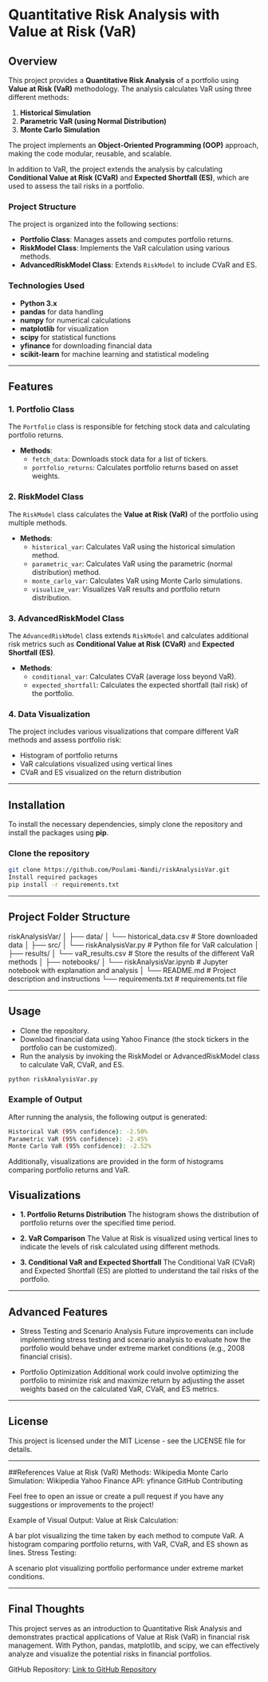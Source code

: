 # Quantitative Risk Analysis with Value at Risk (VaR)

## Overview

This project provides a **Quantitative Risk Analysis** of a portfolio using **Value at Risk (VaR)** methodology. The analysis calculates VaR using three different methods:

1. **Historical Simulation**
2. **Parametric VaR (using Normal Distribution)**
3. **Monte Carlo Simulation**

The project implements an **Object-Oriented Programming (OOP)** approach, making the code modular, reusable, and scalable.

In addition to VaR, the project extends the analysis by calculating **Conditional Value at Risk (CVaR)** and **Expected Shortfall (ES)**, which are used to assess the tail risks in a portfolio.

### Project Structure

The project is organized into the following sections:
- **Portfolio Class**: Manages assets and computes portfolio returns.
- **RiskModel Class**: Implements the VaR calculation using various methods.
- **AdvancedRiskModel Class**: Extends `RiskModel` to include CVaR and ES.

### **Technologies Used**

- **Python 3.x**
- **pandas** for data handling
- **numpy** for numerical calculations
- **matplotlib** for visualization
- **scipy** for statistical functions
- **yfinance** for downloading financial data
- **scikit-learn** for machine learning and statistical modeling

---

## Features

### 1. **Portfolio Class**
The `Portfolio` class is responsible for fetching stock data and calculating portfolio returns.

- **Methods**:
    - `fetch_data`: Downloads stock data for a list of tickers.
    - `portfolio_returns`: Calculates portfolio returns based on asset weights.

### 2. **RiskModel Class**
The `RiskModel` class calculates the **Value at Risk (VaR)** of the portfolio using multiple methods.

- **Methods**:
    - `historical_var`: Calculates VaR using the historical simulation method.
    - `parametric_var`: Calculates VaR using the parametric (normal distribution) method.
    - `monte_carlo_var`: Calculates VaR using Monte Carlo simulations.
    - `visualize_var`: Visualizes VaR results and portfolio return distribution.

### 3. **AdvancedRiskModel Class**
The `AdvancedRiskModel` class extends `RiskModel` and calculates additional risk metrics such as **Conditional Value at Risk (CVaR)** and **Expected Shortfall (ES)**.

- **Methods**:
    - `conditional_var`: Calculates CVaR (average loss beyond VaR).
    - `expected_shortfall`: Calculates the expected shortfall (tail risk) of the portfolio.

### 4. **Data Visualization**
The project includes various visualizations that compare different VaR methods and assess portfolio risk:

- Histogram of portfolio returns
- VaR calculations visualized using vertical lines
- CVaR and ES visualized on the return distribution

---

## Installation

To install the necessary dependencies, simply clone the repository and install the packages using **pip**.

### Clone the repository

```bash
git clone https://github.com/Poulami-Nandi/riskAnalysisVar.git
Install required packages
pip install -r requirements.txt
```
---
## Project Folder Structure

riskAnalysisVar/
│
├── data/
│   └── historical_data.csv      # Store downloaded data 
│
├── src/
│   └── riskAnalysisVar.py        # Python file for VaR calculation
│
├── results/
│   └── vaR_results.csv          # Store the results of the different VaR methods
│
├── notebooks/
│   └── riskAnalysisVar.ipynb  # Jupyter notebook with explanation and analysis
│
└── README.md                    # Project description and instructions
└── requirements.txt             # requirements.txt file


---
## Usage
- Clone the repository.
- Download financial data using Yahoo Finance (the stock tickers in the portfolio can be customized).
- Run the analysis by invoking the RiskModel or AdvancedRiskModel class to calculate VaR, CVaR, and ES.

```bash
python riskAnalysisVar.py
```

### Example of Output
After running the analysis, the following output is generated:
```bash
Historical VaR (95% confidence): -2.50%
Parametric VaR (95% confidence): -2.45%
Monte Carlo VaR (95% confidence): -2.52%
```
Additionally, visualizations are provided in the form of histograms comparing portfolio returns and VaR.

## Visualizations
- **1. Portfolio Returns Distribution**
The histogram shows the distribution of portfolio returns over the specified time period.

- **2. VaR Comparison**
The Value at Risk is visualized using vertical lines to indicate the levels of risk calculated using different methods.

- **3. Conditional VaR and Expected Shortfall**
The Conditional VaR (CVaR) and Expected Shortfall (ES) are plotted to understand the tail risks of the portfolio.

---

## Advanced Features
- Stress Testing and Scenario Analysis
Future improvements can include implementing stress testing and scenario analysis to evaluate how the portfolio would behave under extreme market conditions (e.g., 2008 financial crisis).

- Portfolio Optimization
Additional work could involve optimizing the portfolio to minimize risk and maximize return by adjusting the asset weights based on the calculated VaR, CVaR, and ES metrics.

---

## License
This project is licensed under the MIT License - see the LICENSE file for details.

---
##References
Value at Risk (VaR) Methods: Wikipedia
Monte Carlo Simulation: Wikipedia
Yahoo Finance API: yfinance GitHub
Contributing

Feel free to open an issue or create a pull request if you have any suggestions or improvements to the project!

Example of Visual Output:
Value at Risk Calculation:

A bar plot visualizing the time taken by each method to compute VaR.
A histogram comparing portfolio returns, with VaR, CVaR, and ES shown as lines.
Stress Testing:

A scenario plot visualizing portfolio performance under extreme market conditions.

---
## Final Thoughts
This project serves as an introduction to Quantitative Risk Analysis and demonstrates practical applications of Value at Risk (VaR) in financial risk management. With Python, pandas, matplotlib, and scipy, we can effectively analyze and visualize the potential risks in financial portfolios.

GitHub Repository:
[Link to GitHub Repository](https://github.com/Poulami-Nandi/riskAnalysisVar)
